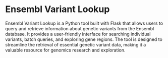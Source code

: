 # Ensembl Variant Lookup

Ensembl Variant Lookup is a Python tool built with Flask that allows users to query and 
retrieve information about genetic variants from the Ensembl database. 
It provides a user-friendly interface for searching individual variants, 
batch queries, and exploring gene regions. The tool is designed to streamline 
the retrieval of essential genetic variant data, making it a valuable resource 
for genomics research and exploration.

